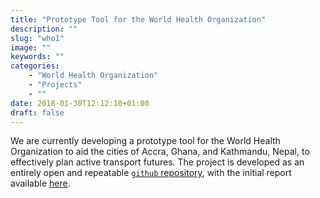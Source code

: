 ```yaml
---
title: "Prototype Tool for the World Health Organization"
description: ""
slug: "who1"
image: ""
keywords: ""
categories:
    - "World Health Organization"
    - "Projects"
    - ""
date: 2018-01-30T12:12:10+01:00
draft: false
---
```


We are currently developing a prototype tool for the World Health Organization
to aid the cities of Accra, Ghana, and Kathmandu, Nepal, to effectively plan
active transport futures. The project is developed as an entirely open and repeatable
[`github` repository](https://github.com/ATFutures/who), with the initial
report available
[here](https://bookdown.org/robinlovelace/who-active-travel-tool-feasibility/README.html).

